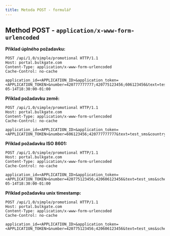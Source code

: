 ```yaml
---
title: Metoda POST - formulář
---
```


## Method POST - `application/x-www-form-urlencoded`

**Příklad úplného požadavku:**
``` http
POST /api/1.0/simple/promotional HTTP/1.1
Host: portal.bulkgate.com
Content-Type: application/x-www-form-urlencoded
Cache-Control: no-cache

application_id=<APPLICATION_ID>&application_token=<APPLICATION_TOKEN>&number=420777777777;420775123456;606123456&text=test_sms&unicode=yes&flash=no&sender_id=gText&sender_id_value=BulkGate&country=cz&schedule=2018-05-14T18:30:00-01:00
```

**Příklad požadavku země:**
``` http
POST /api/1.0/simple/promotional HTTP/1.1
Host: portal.bulkgate.com
Content-Type: application/x-www-form-urlencoded
Cache-Control: no-cache

application_id=<APPLICATION_ID>&application_token=<APPLICATION_TOKEN>&number=606123456;420777777777&text=test_sms&country=cz
```

**Příklad požadavku ISO 8601:**
``` http
POST /api/1.0/simple/promotional HTTP/1.1
Host: portal.bulkgate.com
Content-Type: application/x-www-form-urlencoded
Cache-Control: no-cache

application_id=<APPLICATION_ID>&application_token=<APPLICATION_TOKEN>&number=420775123456;420606123456&text=test_sms&schedule=2018-05-14T18:30:00-01:00
```

**Příklad požadavku unix timestamp:**
``` http
POST /api/1.0/simple/promotional HTTP/1.1
Host: portal.bulkgate.com
Content-Type: application/x-www-form-urlencoded
Cache-Control: no-cache

application_id=<APPLICATION_ID>&application_token=<APPLICATION_TOKEN>&number=420775123456;420606123456&text=test_sms&schedule=1526992636
```
